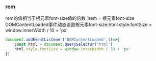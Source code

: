 ### rem
rem的值相当于根元素font-size值的倍数
1rem = 根元素font-size
DOMContentLoaded事件动态设置根元素font-size:html.style.fontSize = window.innerWidth / 10 + 'px'

```javascript
document.addEventListener('DOMContentLoaded',()=>{
	const html = document.querySelector('html')
	html.style.fontSize = window.innerWidth / 10 + 'px'
})
```